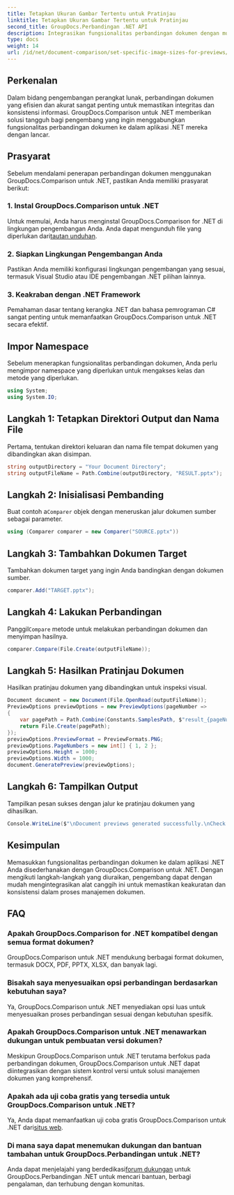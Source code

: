 ```yaml
---
title: Tetapkan Ukuran Gambar Tertentu untuk Pratinjau
linktitle: Tetapkan Ukuran Gambar Tertentu untuk Pratinjau
second_title: GroupDocs.Perbandingan .NET API
description: Integrasikan fungsionalitas perbandingan dokumen dengan mudah ke dalam aplikasi .NET Anda dengan GroupDocs.Comparison untuk .NET.
type: docs
weight: 14
url: /id/net/document-comparison/set-specific-image-sizes-for-previews/
---
```

## Perkenalan
Dalam bidang pengembangan perangkat lunak, perbandingan dokumen yang efisien dan akurat sangat penting untuk memastikan integritas dan konsistensi informasi. GroupDocs.Comparison untuk .NET memberikan solusi tangguh bagi pengembang yang ingin menggabungkan fungsionalitas perbandingan dokumen ke dalam aplikasi .NET mereka dengan lancar.
## Prasyarat
Sebelum mendalami penerapan perbandingan dokumen menggunakan GroupDocs.Comparison untuk .NET, pastikan Anda memiliki prasyarat berikut:
### 1. Instal GroupDocs.Comparison untuk .NET
 Untuk memulai, Anda harus menginstal GroupDocs.Comparison for .NET di lingkungan pengembangan Anda. Anda dapat mengunduh file yang diperlukan dari[tautan unduhan](https://releases.groupdocs.com/comparison/net/).
### 2. Siapkan Lingkungan Pengembangan Anda
Pastikan Anda memiliki konfigurasi lingkungan pengembangan yang sesuai, termasuk Visual Studio atau IDE pengembangan .NET pilihan lainnya.
### 3. Keakraban dengan .NET Framework
Pemahaman dasar tentang kerangka .NET dan bahasa pemrograman C# sangat penting untuk memanfaatkan GroupDocs.Comparison untuk .NET secara efektif.

## Impor Namespace
Sebelum menerapkan fungsionalitas perbandingan dokumen, Anda perlu mengimpor namespace yang diperlukan untuk mengakses kelas dan metode yang diperlukan.
```csharp
using System;
using System.IO;
```
## Langkah 1: Tetapkan Direktori Output dan Nama File
Pertama, tentukan direktori keluaran dan nama file tempat dokumen yang dibandingkan akan disimpan.
```csharp
string outputDirectory = "Your Document Directory";
string outputFileName = Path.Combine(outputDirectory, "RESULT.pptx");
```
## Langkah 2: Inisialisasi Pembanding
 Buat contoh a`Comparer` objek dengan meneruskan jalur dokumen sumber sebagai parameter.
```csharp
using (Comparer comparer = new Comparer("SOURCE.pptx"))
```
## Langkah 3: Tambahkan Dokumen Target
Tambahkan dokumen target yang ingin Anda bandingkan dengan dokumen sumber.
```csharp
comparer.Add("TARGET.pptx");
```
## Langkah 4: Lakukan Perbandingan
 Panggil`Compare` metode untuk melakukan perbandingan dokumen dan menyimpan hasilnya.
```csharp
comparer.Compare(File.Create(outputFileName));
```
## Langkah 5: Hasilkan Pratinjau Dokumen
Hasilkan pratinjau dokumen yang dibandingkan untuk inspeksi visual.
```csharp
Document document = new Document(File.OpenRead(outputFileName));
PreviewOptions previewOptions = new PreviewOptions(pageNumber =>
{
    var pagePath = Path.Combine(Constants.SamplesPath, $"result_{pageNumber}.png");
    return File.Create(pagePath);
});
previewOptions.PreviewFormat = PreviewFormats.PNG;
previewOptions.PageNumbers = new int[] { 1, 2 };
previewOptions.Height = 1000;
previewOptions.Width = 1000;
document.GeneratePreview(previewOptions);
```
## Langkah 6: Tampilkan Output
Tampilkan pesan sukses dengan jalur ke pratinjau dokumen yang dihasilkan.
```csharp
Console.WriteLine($"\nDocument previews generated successfully.\nCheck output in {outputDirectory}.");
```

## Kesimpulan
Memasukkan fungsionalitas perbandingan dokumen ke dalam aplikasi .NET Anda disederhanakan dengan GroupDocs.Comparison untuk .NET. Dengan mengikuti langkah-langkah yang diuraikan, pengembang dapat dengan mudah mengintegrasikan alat canggih ini untuk memastikan keakuratan dan konsistensi dalam proses manajemen dokumen.
## FAQ
### Apakah GroupDocs.Comparison for .NET kompatibel dengan semua format dokumen?
GroupDocs.Comparison untuk .NET mendukung berbagai format dokumen, termasuk DOCX, PDF, PPTX, XLSX, dan banyak lagi.
### Bisakah saya menyesuaikan opsi perbandingan berdasarkan kebutuhan saya?
Ya, GroupDocs.Comparison untuk .NET menyediakan opsi luas untuk menyesuaikan proses perbandingan sesuai dengan kebutuhan spesifik.
### Apakah GroupDocs.Comparison untuk .NET menawarkan dukungan untuk pembuatan versi dokumen?
Meskipun GroupDocs.Comparison untuk .NET terutama berfokus pada perbandingan dokumen, GroupDocs.Comparison untuk .NET dapat diintegrasikan dengan sistem kontrol versi untuk solusi manajemen dokumen yang komprehensif.
### Apakah ada uji coba gratis yang tersedia untuk GroupDocs.Comparison untuk .NET?
 Ya, Anda dapat memanfaatkan uji coba gratis GroupDocs.Comparison untuk .NET dari[situs web](https://releases.groupdocs.com/).
### Di mana saya dapat menemukan dukungan dan bantuan tambahan untuk GroupDocs.Perbandingan untuk .NET?
 Anda dapat menjelajahi yang berdedikasi[forum dukungan](https://forum.groupdocs.com/c/comparison/12) untuk GroupDocs.Perbandingan .NET untuk mencari bantuan, berbagi pengalaman, dan terhubung dengan komunitas.